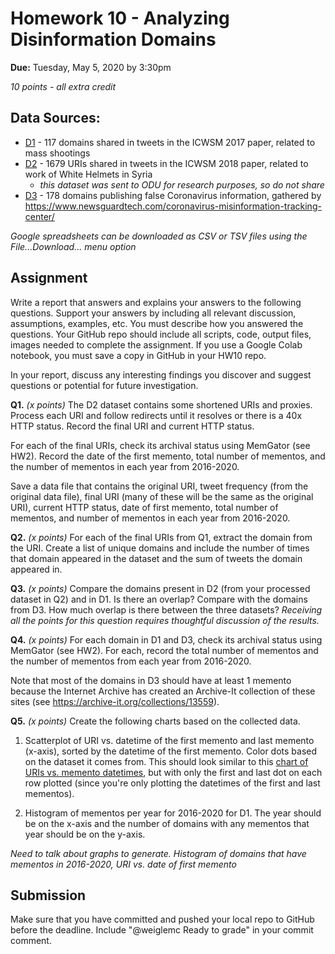 # Homework 10 - Analyzing Disinformation Domains
**Due:** Tuesday, May 5, 2020 by 3:30pm

*10 points - all extra credit*

## Data Sources:
* [D1](https://docs.google.com/spreadsheets/d/1lk3pFSc5wo3OfJc8ekONqO3MJCCigqe8SBSYwLYlHLo/) - 117 domains shared in tweets in the ICWSM 2017 paper, related to mass shootings
* [D2]() - 1679 URIs shared in tweets in the ICWSM 2018 paper, related to work of White Helmets in Syria
  * *this dataset was sent to ODU for research purposes, so do not share*
* [D3](https://docs.google.com/spreadsheets/d/1VaSxEskGWPeGo5zHEjahVAYu2gKSzSLskLA3etJAuNU/) - 178 domains publishing false Coronavirus information, gathered by https://www.newsguardtech.com/coronavirus-misinformation-tracking-center/

*Google spreadsheets can be downloaded as CSV or TSV files using the File...Download... menu option*

## Assignment 

Write a report that answers and explains your answers to the following questions. Support your answers by including all relevant discussion, assumptions, examples, etc. You must describe how you answered the questions. Your GitHub repo should include all scripts, code, output files, images needed to complete the assignment. If you use a Google Colab notebook, you must save a copy in GitHub in your HW10 repo.

In your report, discuss any interesting findings you discover and suggest questions or potential for future investigation.

**Q1.** *(x points)* The D2 dataset contains some shortened URIs and proxies. Process each URI and follow redirects until it resolves or there is a 40x HTTP status. Record the final URI and current HTTP status.

For each of the final URIs, check its archival status using MemGator (see HW2). Record the date of the first memento, total number of mementos, and the number of mementos in each year from 2016-2020.  

Save a data file that contains the original URI, tweet frequency (from the original data file), final URI (many of these will be the same as the original URI), current HTTP status, date of first memento, total number of mementos, and number of mementos in each year from 2016-2020.

**Q2.** *(x points)*  For each of the final URIs from Q1, extract the domain from the URI. Create a list of unique domains and include the number of times that domain appeared in the dataset and the sum of tweets the domain appeared in. 

**Q3.** *(x points)* Compare the domains present in D2 (from your processed dataset in Q2) and in D1.  Is there an overlap?  Compare with the domains from D3.  How much overlap is there between the three datasets?  *Receiving all the points for this question requires thoughtful discussion of the results.*

**Q4.** *(x points)* For each domain in D1 and D3, check its archival status using MemGator (see HW2). For each, record the total number of mementos and the number of mementos from each year from 2016-2020.

Note that most of the domains in D3 should have at least 1 memento because the Internet Archive has created an Archive-It collection of these sites (see https://archive-it.org/collections/13559).

**Q5.** *(x points)* Create the following charts based on the collected data.

1. Scatterplot of URI vs. datetime of the first memento and last memento (x-axis), sorted by the datetime of the first memento.  Color dots based on the dataset it comes from. This should look similar to this [chart of URIs vs. memento datetimes](https://3.bp.blogspot.com/-8vNC-7UraiQ/U43lwAC0pSI/AAAAAAAAAE4/1IyHbXH9CKQ/s1600/mementosScatterDmoz.png), but with only the first and last dot on each row plotted (since you're only plotting the datetimes of the first and last mementos).

2. Histogram of mementos per year for 2016-2020 for D1. The year should be on the x-axis and the number of domains with any mementos that year should be on the y-axis.

*Need to talk about graphs to generate.  Histogram of domains that have mementos in 2016-2020, URI vs. date of first memento*

## Submission

Make sure that you have committed and pushed your local repo to GitHub before the deadline.  Include "@weiglemc Ready to grade" in your commit comment.
